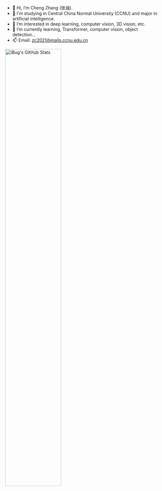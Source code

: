 



- 👋 Hi, I’m Cheng Zhang (张诚).
- 👋 I'm studying in  Central China Normal University (CCNU) and major in artificial intelligence.  
- 👀 I’m interested in deep learning, computer vision, 3D vision, etc.  
- 🌱 I’m currently learning, Transformer, computer vision, object detection...  
- 📫 Email: zc2021@mails.ccnu.edu.cn


<a href="https://github.com/zc2023">
<img
  src="https://github-readme-stats.vercel.app/api?username=zc2023&count_private=true&show_icons=true&icon_color=f3437a&bg_color=30,f2ffe6,e6ffff"
  title="iBug&#039;s GitHub Stats"
  align="central"
  width="60%"
/>
</a>
